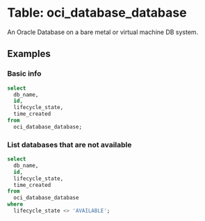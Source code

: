 # Table: oci_database_database

An Oracle Database on a bare metal or virtual machine DB system.

## Examples

### Basic info

```sql
select
  db_name,
  id,
  lifecycle_state,
  time_created
from
  oci_database_database;
```

### List databases that are not available

```sql
select
  db_name,
  id,
  lifecycle_state,
  time_created
from
  oci_database_database
where
  lifecycle_state <> 'AVAILABLE';
```
